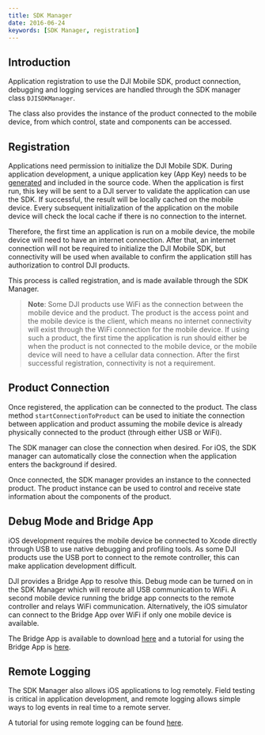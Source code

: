 ```yaml
---
title: SDK Manager
date: 2016-06-24
keywords: [SDK Manager, registration]
---
```


## Introduction

Application registration to use the DJI Mobile SDK, product connection, debugging and logging services are handled through the SDK manager class `DJISDKManager`.

The class also provides the instance of the product connected to the mobile device, from which control, state and components can be accessed.

## Registration

Applications need permission to initialize the DJI Mobile SDK. During application development, a unique application key (App Key) needs to be [generated](../quick-start/index.html#generate-an-app-key) and included in the source code. When the application is first run, this key will be sent to a DJI server to validate the application can use the SDK. If successful, the result will be locally cached on the mobile device. Every subsequent initialization of the application on the mobile device will check the local cache if there is no connection to the internet.

Therefore, the first time an application is run on a mobile device, the mobile device will need to have an internet connection. After that, an internet connection will not be required to initialize the DJI Mobile SDK, but connectivity will be used when available to confirm the application still has authorization to control DJI products.

This process is called registration, and is made available through the SDK Manager. 

> **Note**: Some DJI products use WiFi as the connection between the mobile device and the product. The product is the access point and the mobile device is the client, which means no internet connectivity will exist through the WiFi connection for the mobile device. If using such a product, the first time the application is run should either be when the product is not connected to the mobile device, or the mobile device will need to have a cellular data connection. After the first successful registration, connectivity is not a requirement.

## Product Connection

Once registered, the application can be connected to the product. The class method `startConnectionToProduct` can be used to initiate the connection between application and product assuming the mobile device is already physically connected to the product (through either USB or WiFi). 

The SDK manager can close the connection when desired. For iOS, the SDK manager can automatically close the connection when the application enters the background if desired.

Once connected, the SDK manager provides an instance to the connected product. The product instance can be used to control and receive state information about the components of the product.

## Debug Mode and Bridge App

iOS development requires the mobile device be connected to Xcode directly through USB to use native debugging and profiling tools. As some DJI products use the USB port to connect to the remote controller, this can make application development difficult.

DJI provides a Bridge App to resolve this. Debug mode can be turned on in the SDK Manager which will reroute all USB communication to WiFi. A second mobile device running the bridge app connects to the remote controller and relays WiFi communication. Alternatively, the iOS simulator can connect to the Bridge App over WiFi if only one mobile device is available.

The Bridge App is available to download <a href="https://github.com/dji-sdk/iOS-Bridge-App" target="_blank">here</a> and a tutorial for using the Bridge App is [here](../ios-tutorials/BridgeAppDemo.html).

## Remote Logging

The SDK Manager also allows iOS applications to log remotely. Field testing is critical in application development, and remote logging allows simple ways to log events in real time to a remote server.

A tutorial for using remote logging can be found [here](../ios-tutorials/RemoteLoggerDemo.html).

